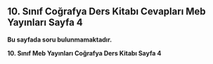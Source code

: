 ## 10. Sınıf Coğrafya Ders Kitabı Cevapları Meb Yayınları Sayfa 4

**Bu sayfada soru bulunmamaktadır.**

**10. Sınıf Meb Yayınları Coğrafya Ders Kitabı Sayfa 4**